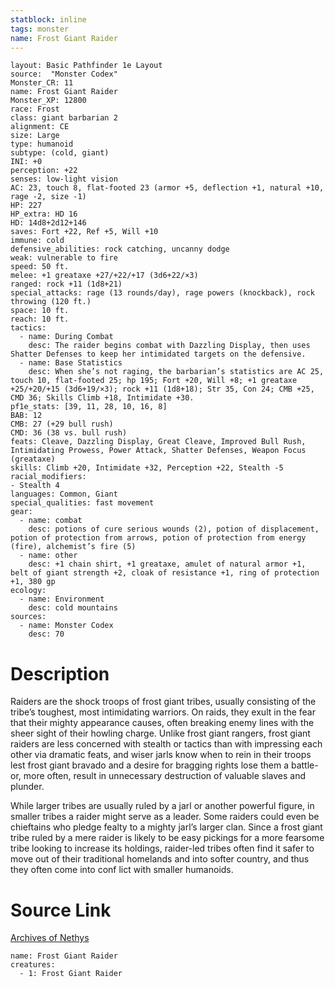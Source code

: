 ```yaml
---
statblock: inline
tags: monster
name: Frost Giant Raider
---
```

```statblock
layout: Basic Pathfinder 1e Layout
source:  "Monster Codex"
Monster_CR: 11
name: Frost Giant Raider
Monster_XP: 12800
race: Frost
class: giant barbarian 2
alignment: CE
size: Large
type: humanoid
subtype: (cold, giant)
INI: +0
perception: +22
senses: low-light vision
AC: 23, touch 8, flat-footed 23 (armor +5, deflection +1, natural +10, rage -2, size -1)
HP: 227
HP_extra: HD 16
HD: 14d8+2d12+146
saves: Fort +22, Ref +5, Will +10
immune: cold
defensive_abilities: rock catching, uncanny dodge
weak: vulnerable to fire
speed: 50 ft.
melee: +1 greataxe +27/+22/+17 (3d6+22/×3)
ranged: rock +11 (1d8+21)
special_attacks: rage (13 rounds/day), rage powers (knockback), rock throwing (120 ft.)
space: 10 ft.
reach: 10 ft.
tactics:
  - name: During Combat
    desc: The raider begins combat with Dazzling Display, then uses Shatter Defenses to keep her intimidated targets on the defensive.
  - name: Base Statistics
    desc: When she’s not raging, the barbarian’s statistics are AC 25, touch 10, flat-footed 25; hp 195; Fort +20, Will +8; +1 greataxe +25/+20/+15 (3d6+19/×3); rock +11 (1d8+18); Str 35, Con 24; CMB +25, CMD 36; Skills Climb +18, Intimidate +30.
pf1e_stats: [39, 11, 28, 10, 16, 8]
BAB: 12
CMB: 27 (+29 bull rush)
CMD: 36 (38 vs. bull rush)
feats: Cleave, Dazzling Display, Great Cleave, Improved Bull Rush, Intimidating Prowess, Power Attack, Shatter Defenses, Weapon Focus (greataxe)
skills: Climb +20, Intimidate +32, Perception +22, Stealth -5
racial_modifiers:
- Stealth 4
languages: Common, Giant
special_qualities: fast movement
gear:
  - name: combat
    desc: potions of cure serious wounds (2), potion of displacement, potion of protection from arrows, potion of protection from energy (fire), alchemist’s fire (5)
  - name: other
    desc: +1 chain shirt, +1 greataxe, amulet of natural armor +1, belt of giant strength +2, cloak of resistance +1, ring of protection +1, 380 gp
ecology:
  - name: Environment
    desc: cold mountains
sources:
  - name: Monster Codex
    desc: 70
```
# Description
Raiders are the shock troops of frost giant tribes, usually consisting of the tribe’s toughest, most intimidating warriors. On raids, they exult in the fear that their mighty appearance causes, often breaking enemy lines with the sheer sight of their howling charge. Unlike frost giant rangers, frost giant raiders are less concerned with stealth or tactics than with impressing each other via dramatic feats, and wiser jarls know when to rein in their troops lest frost giant bravado and a desire for bragging rights lose them a battle-or, more often, result in unnecessary destruction of valuable slaves and plunder.

 While larger tribes are usually ruled by a jarl or another powerful figure, in smaller tribes a raider might serve as a leader. Some raiders could even be chieftains who pledge fealty to a mighty jarl’s larger clan. Since a frost giant tribe ruled by a mere raider is likely to be easy pickings for a more fearsome tribe looking to increase its holdings, raider-led tribes often find it safer to move out of their traditional homelands and into softer country, and thus they often come into conf lict with smaller humanoids.
# Source Link
[Archives of Nethys](https://aonprd.com/MonsterDisplay.aspx?ItemName=Frost%20Giant%20Raider)
```encounter-table
name: Frost Giant Raider
creatures:
  - 1: Frost Giant Raider
```
